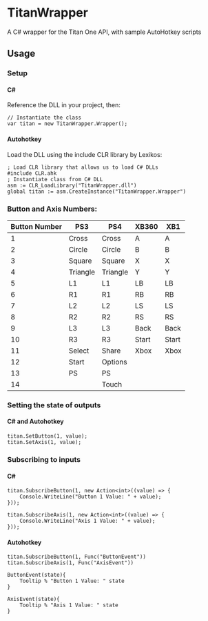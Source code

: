 # TitanWrapper
A C# wrapper for the Titan One API, with sample AutoHotkey scripts

## Usage
### Setup
#### C#
Reference the DLL in your project, then:  
```
// Instantiate the class
var titan = new TitanWrapper.Wrapper();
```
#### Autohotkey
Load the DLL using the include CLR library by Lexikos:
```
; Load CLR library that allows us to load C# DLLs
#include CLR.ahk
; Instantiate class from C# DLL
asm := CLR_LoadLibrary("TitanWrapper.dll")
global titan := asm.CreateInstance("TitanWrapper.Wrapper")
```

### Button and Axis Numbers:
| Button Number |    PS3   |   PS4    | XB360 |  XB1  |
|---------------|----------|----------|-------|-------|
| 1             | Cross    | Cross    | A     | A     |
| 2             | Circle   | Circle   | B     | B     |
| 3             | Square   | Square   | X     | X     |
| 4             | Triangle | Triangle | Y     | Y     |
| 5             |  L1      | L1       | LB    | LB    |
| 6             |  R1      | R1       | RB    | RB    |
| 7             |  L2      | L2       | LS    | LS    |
| 8             |  R2      | R2       | RS    | RS    |
| 9             |  L3      | L3       | Back  | Back  |
| 10            |  R3      | R3       | Start | Start |
| 11            | Select   | Share    | Xbox  | Xbox  |
| 12            |  Start   | Options  |       |       |
| 13            |   PS     |  PS      |       |       |
| 14            |          | Touch    |       |       |

### Setting the state of outputs
#### C# and Autohotkey
```
titan.SetButton(1, value);
titan.SetAxis(1, value);
```

### Subscribing to inputs
#### C#
```
titan.SubscribeButton(1, new Action<int>((value) => {
    Console.WriteLine("Button 1 Value: " + value);
}));

titan.SubscribeAxis(1, new Action<int>((value) => {
    Console.WriteLine("Axis 1 Value: " + value);
}));
```

#### Autohotkey
```
titan.SubscribeButton(1, Func("ButtonEvent"))
titan.SubscribeAxis(1, Func("AxisEvent"))

ButtonEvent(state){
	Tooltip % "Button 1 Value: " state
}

AxisEvent(state){
	Tooltip % "Axis 1 Value: " state
}
```
